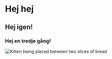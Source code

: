 # Hej hej

## Hej igen!

### Hej en tredje gång!

![Kitten being placed between two slices of bread](https://media.tenor.com/fTTVgygGDh8AAAAM/kitty-cat-sandwich.gif)
